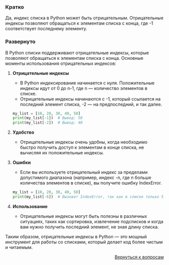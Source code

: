 ### Кратко

Да, индекс списка в Python может быть отрицательным. Отрицательные индексы позволяют обращаться к элементам списка с
конца, где -1 соответствует последнему элементу.

### Развернуто

В Python списки поддерживают отрицательные индексы, которые позволяют обращаться к элементам списка с конца. Основные
моменты использования отрицательных индексов:

1. **Отрицательные индексы**
    - В Python индексирование начинается с нуля. Положительные индексы идут от 0 до n-1, где n — количество элементов в
      списке.
    - Отрицательные индексы начинаются с -1, который ссылается на последний элемент списка, -2 — на предпоследний, и так
      далее.
   ```python
   my_list = [10, 20, 30, 40, 50]
   print(my_list[-1])  # Вывод: 50
   print(my_list[-2])  # Вывод: 40
   ```

2. **Удобство**
    - Отрицательные индексы очень удобны, когда необходимо быстро получить доступ к элементам в конце списка, не
      вычисляя их положительные индексы.

3. **Ошибки**
    - Если вы используете отрицательный индекс за пределами допустимого диапазона (например, индекс -n, где n больше
      количества элементов в списке), вы получите ошибку
      IndexError.
    ```python
    my_list = [10, 20, 30, 40, 50]
    print(my_list[-6])  # Вызовет IndexError, так как в списке только 5 элементов
    ```

4. **Использование**
    - Отрицательные индексы могут быть полезны в различных ситуациях, таких как сортировка, извлечение подсписков и
      когда вам нужно получить последний элемент, не зная длину
      списка.

Таким образом, отрицательные индексы в Python — это мощный инструмент для работы со списками, который делает код более
чистым и читаемым.

<div align="right">

[Вернуться к вопросам](../Вопросы.md)

</div>
